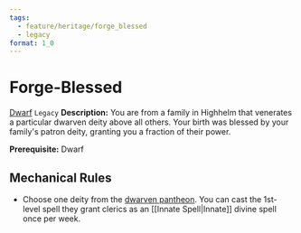 ```yaml
---
tags:
  - feature/heritage/forge_blessed
  - legacy
format: 1_0
---
```

# Forge-Blessed

[Dwarf](Dwarf.md "Ancestry & Heritage Trait") `Legacy`
**Description:** You are from a family in Highhelm that venerates a particular dwarven deity above all others. Your birth was blessed by your family's patron deity, granting you a fraction of their power. 

**Prerequisite:** Dwarf

## Mechanical Rules

- Choose one deity from the [dwarven pantheon](https://2e.aonprd.com/DeityCategories.aspx?ID=6). You can cast the 1st-level spell they grant clerics as an [[Innate Spell|Innate]] divine spell once per week.